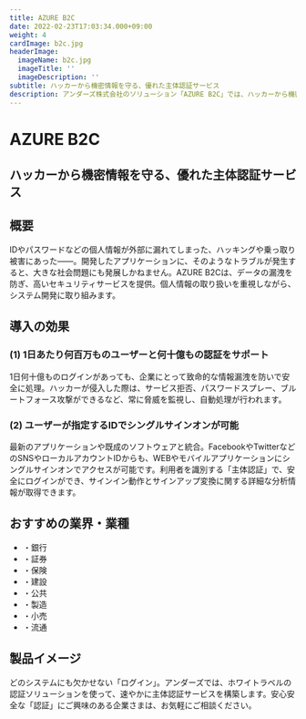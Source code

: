 ```yaml
---
title: AZURE B2C
date: 2022-02-23T17:03:34.000+09:00
weight: 4
cardImage: b2c.jpg
headerImage:
  imageName: b2c.jpg
  imageTitle: ''
  imageDescription: ''
subtitle: ハッカーから機密情報を守る、優れた主体認証サービス
description: アンダーズ株式会社のソリューション「AZURE B2C」では、ハッカーから機密情報を守る、優れた主体認証サービスをご提供します。ホワイトラベルの認証ソリューションを使って、速やかに主体認証サービスを構築します。安心安全な「認証」にご興味のある企業様は、お気軽にご相談ください。
---
```

# AZURE B2C

## ハッカーから機密情報を守る、優れた主体認証サービス



## 概要

IDやパスワードなどの個人情報が外部に漏れてしまった、ハッキングや乗っ取り被害にあった――。開発したアプリケーションに、そのようなトラブルが発生すると、大きな社会問題にも発展しかねません。AZURE B2Cは、データの漏洩を防ぎ、高いセキュリティサービスを提供。個人情報の取り扱いを重視しながら、システム開発に取り組みます。



## 導入の効果

### (1) 1日あたり何百万ものユーザーと何十億もの認証をサポート

1日何十億ものログインがあっても、企業にとって致命的な情報漏洩を防いで安全に処理。ハッカーが侵入した際は、サービス拒否、パスワードスプレー、ブルートフォース攻撃ができるなど、常に脅威を監視し、自動処理が行われます。

### (2) ユーザーが指定するIDでシングルサインオンが可能

最新のアプリケーションや既成のソフトウェアと統合。FacebookやTwitterなどのSNSやローカルアカウントIDからも、WEBやモバイルアプリケーションにシングルサインオンでアクセスが可能です。利用者を識別する「主体認証」で、安全にログインができ、サインイン動作とサインアップ変換に関する詳細な分析情報が取得できます。



## おすすめの業界・業種

* ・銀行
* ・証券
* ・保険
* ・建設
* ・公共
* ・製造
* ・小売
* ・流通



## 製品イメージ

どのシステムにも欠かせない「ログイン」。アンダーズでは、ホワイトラベルの認証ソリューションを使って、速やかに主体認証サービスを構築します。安心安全な「認証」にご興味のある企業さまは、お気軽にご相談ください。